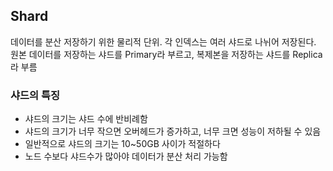 ## Shard
데이터를 분산 저장하기 위한 물리적 단위. 각 인덱스는 여러 샤드로 나뉘어 저장된다.  
원본 데이터를 저장하는 샤드를 Primary라 부르고, 복제본을 저장하는 샤드를 Replica라 부름

### 샤드의 특징
- 샤드의 크기는 샤드 수에 반비례함
- 샤드의 크기가 너무 작으면 오버헤드가 증가하고, 너무 크면 성능이 저하될 수 있음
- 일반적으로 샤드의 크기는 10~50GB 사이가 적절하다
- 노드 수보다 샤드수가 많아야 데이터가 분산 처리 가능함